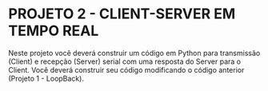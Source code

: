 # PROJETO 2 - CLIENT-SERVER EM TEMPO REAL 
Neste projeto você deverá construir um código em Python para transmissão (Client) e recepção (Server) serial com 
uma resposta do Server para o Client. Você deverá construir seu código modificando o código anterior (Projeto 1 - LoopBack).
